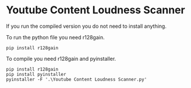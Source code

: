 # Youtube Content Loudness Scanner

If you run the compiled version you do not need to install anything.

To run the python file you need r128gain.
```
pip install r128gain
```

To compile you need r128gain and pyinstaller.
```
pip install r128gain
pip install pyinstaller
pyinstaller -F '.\Youtube Content Loudness Scanner.py'
```